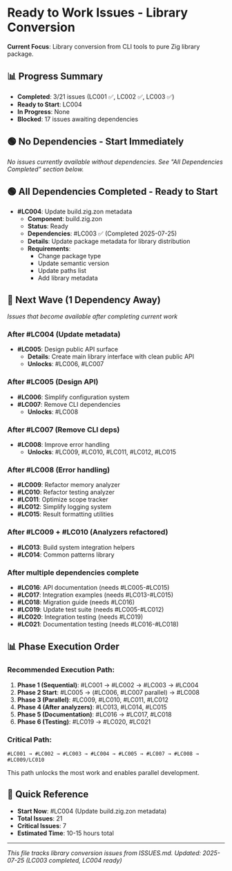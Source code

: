 # Ready to Work Issues - Library Conversion

**Current Focus**: Library conversion from CLI tools to pure Zig library package.

## 📊 Progress Summary
- **Completed**: 3/21 issues (LC001 ✅, LC002 ✅, LC003 ✅)
- **Ready to Start**: LC004
- **In Progress**: None
- **Blocked**: 17 issues awaiting dependencies

## 🟢 No Dependencies - Start Immediately

*No issues currently available without dependencies. See "All Dependencies Completed" section below.*

## 🟢 All Dependencies Completed - Ready to Start

- **#LC004**: Update build.zig.zon metadata
  - **Component**: build.zig.zon
  - **Status**: Ready
  - **Dependencies**: #LC003 ✅ (Completed 2025-07-25)
  - **Details**: Update package metadata for library distribution
  - **Requirements**:
    - Change package type
    - Update semantic version
    - Update paths list
    - Add library metadata

## 🔄 Next Wave (1 Dependency Away)

*Issues that become available after completing current work*



### After #LC004 (Update metadata)
- **#LC005**: Design public API surface
  - **Details**: Create main library interface with clean public API
  - **Unlocks**: #LC006, #LC007

### After #LC005 (Design API)
- **#LC006**: Simplify configuration system
- **#LC007**: Remove CLI dependencies
  - **Unlocks**: #LC008

### After #LC007 (Remove CLI deps)
- **#LC008**: Improve error handling
  - **Unlocks**: #LC009, #LC010, #LC011, #LC012, #LC015

### After #LC008 (Error handling)
- **#LC009**: Refactor memory analyzer
- **#LC010**: Refactor testing analyzer
- **#LC011**: Optimize scope tracker
- **#LC012**: Simplify logging system
- **#LC015**: Result formatting utilities

### After #LC009 + #LC010 (Analyzers refactored)
- **#LC013**: Build system integration helpers
- **#LC014**: Common patterns library

### After multiple dependencies complete
- **#LC016**: API documentation (needs #LC005-#LC015)
- **#LC017**: Integration examples (needs #LC013-#LC015)
- **#LC018**: Migration guide (needs #LC016)
- **#LC019**: Update test suite (needs #LC005-#LC012)
- **#LC020**: Integration testing (needs #LC019)
- **#LC021**: Documentation testing (needs #LC016-#LC018)

## 📊 Phase Execution Order

### Recommended Execution Path:

1. **Phase 1 (Sequential)**: #LC001 → #LC002 → #LC003 → #LC004
2. **Phase 2 Start**: #LC005 → (#LC006, #LC007 parallel) → #LC008
3. **Phase 3 (Parallel)**: #LC009, #LC010, #LC011, #LC012
4. **Phase 4 (After analyzers)**: #LC013, #LC014, #LC015
5. **Phase 5 (Documentation)**: #LC016 → #LC017, #LC018
6. **Phase 6 (Testing)**: #LC019 → #LC020, #LC021

### Critical Path:
```
#LC001 → #LC002 → #LC003 → #LC004 → #LC005 → #LC007 → #LC008 → #LC009/LC010
```

This path unlocks the most work and enables parallel development.

## 🎯 Quick Reference

- **Start Now**: #LC004 (Update build.zig.zon metadata)
- **Total Issues**: 21
- **Critical Issues**: 7
- **Estimated Time**: 10-15 hours total

---

*This file tracks library conversion issues from ISSUES.md. Updated: 2025-07-25 (LC003 completed, LC004 ready)*